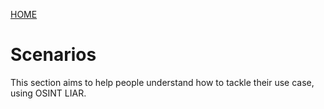 <a href="/tutorials/">HOME</a>


# Scenarios

This section aims to help people understand how to tackle their use case, using OSINT LIAR.

